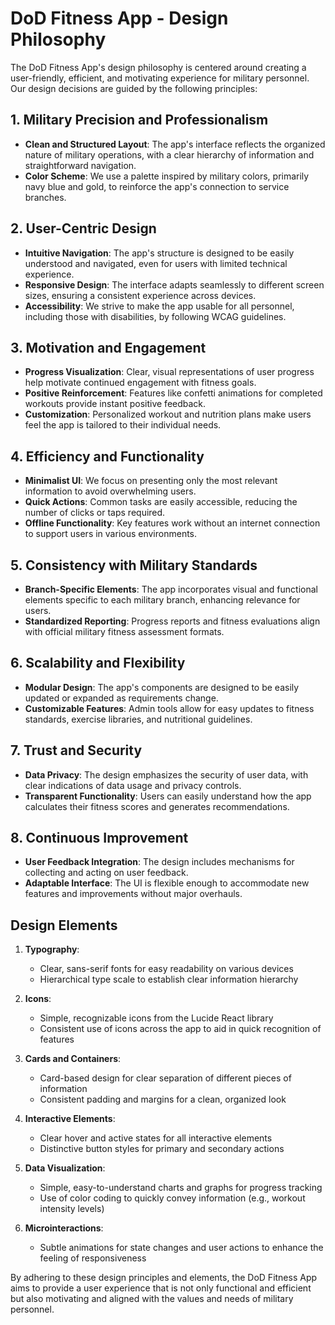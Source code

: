 # DoD Fitness App - Design Philosophy

The DoD Fitness App's design philosophy is centered around creating a user-friendly, efficient, and motivating experience for military personnel. Our design decisions are guided by the following principles:

## 1. Military Precision and Professionalism

- **Clean and Structured Layout**: The app's interface reflects the organized nature of military operations, with a clear hierarchy of information and straightforward navigation.
- **Color Scheme**: We use a palette inspired by military colors, primarily navy blue and gold, to reinforce the app's connection to service branches.

## 2. User-Centric Design

- **Intuitive Navigation**: The app's structure is designed to be easily understood and navigated, even for users with limited technical experience.
- **Responsive Design**: The interface adapts seamlessly to different screen sizes, ensuring a consistent experience across devices.
- **Accessibility**: We strive to make the app usable for all personnel, including those with disabilities, by following WCAG guidelines.

## 3. Motivation and Engagement

- **Progress Visualization**: Clear, visual representations of user progress help motivate continued engagement with fitness goals.
- **Positive Reinforcement**: Features like confetti animations for completed workouts provide instant positive feedback.
- **Customization**: Personalized workout and nutrition plans make users feel the app is tailored to their individual needs.

## 4. Efficiency and Functionality

- **Minimalist UI**: We focus on presenting only the most relevant information to avoid overwhelming users.
- **Quick Actions**: Common tasks are easily accessible, reducing the number of clicks or taps required.
- **Offline Functionality**: Key features work without an internet connection to support users in various environments.

## 5. Consistency with Military Standards

- **Branch-Specific Elements**: The app incorporates visual and functional elements specific to each military branch, enhancing relevance for users.
- **Standardized Reporting**: Progress reports and fitness evaluations align with official military fitness assessment formats.

## 6. Scalability and Flexibility

- **Modular Design**: The app's components are designed to be easily updated or expanded as requirements change.
- **Customizable Features**: Admin tools allow for easy updates to fitness standards, exercise libraries, and nutritional guidelines.

## 7. Trust and Security

- **Data Privacy**: The design emphasizes the security of user data, with clear indications of data usage and privacy controls.
- **Transparent Functionality**: Users can easily understand how the app calculates their fitness scores and generates recommendations.

## 8. Continuous Improvement

- **User Feedback Integration**: The design includes mechanisms for collecting and acting on user feedback.
- **Adaptable Interface**: The UI is flexible enough to accommodate new features and improvements without major overhauls.

## Design Elements

1. **Typography**:
   - Clear, sans-serif fonts for easy readability on various devices
   - Hierarchical type scale to establish clear information hierarchy

2. **Icons**:
   - Simple, recognizable icons from the Lucide React library
   - Consistent use of icons across the app to aid in quick recognition of features

3. **Cards and Containers**:
   - Card-based design for clear separation of different pieces of information
   - Consistent padding and margins for a clean, organized look

4. **Interactive Elements**:
   - Clear hover and active states for all interactive elements
   - Distinctive button styles for primary and secondary actions

5. **Data Visualization**:
   - Simple, easy-to-understand charts and graphs for progress tracking
   - Use of color coding to quickly convey information (e.g., workout intensity levels)

6. **Microinteractions**:
   - Subtle animations for state changes and user actions to enhance the feeling of responsiveness

By adhering to these design principles and elements, the DoD Fitness App aims to provide a user experience that is not only functional and efficient but also motivating and aligned with the values and needs of military personnel.
